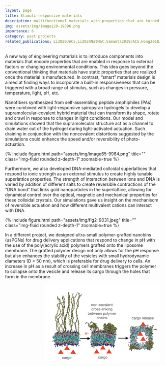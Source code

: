 ```yaml
---
layout: page
title: Stimuli-responsive materials
description: multifunctional materials with properties that are turned on/off with external stimuli
img: assets/img/image128-19396.png
importance: 6
category: past projects
related_publications: Li2020JACS,Li2020NatMat,Samanta2019JACS,Hong2018JPhysChemLet
---
```


A new way of engineering materials is to introduce components into materials that encode properties that are enabled in response to external factors or changing environmental conditions. This idea goes beyond the conventional thinking that materials have static properties that are realized once the material is manufactured. In contrast, “smart” materials design is aimed at finding ways to incorporate a built-in responsiveness that can be triggered with a broad range of stimulus, such as changes in pressure, temperature, light, pH, etc. 

Nanofibers synthesized from self-assembling peptide amphiphiles (PAs) were combined with light-responsive spiropyran hydrogels to develop a supramolecular-covalent hybrid material that can transform its shape, rotate and crawl in response to changes in light conditions. Our model and simulations showed that the supramolecular structure act as a channel to drain water out of the hydrogel during light-activated actuation. Such draining in conjunction with the noncovalent distortions suggested by the simulations could enhance the speed and/or reversibility of photo-actuation. 

<div class="row">
    <div class="col-sm mt-3 mt-md-0">
        {% include figure.html path="assets/img/image65-9964.png" title="" class="img-fluid rounded z-depth-1" zoomable=true %}
    </div>
</div>

Furthermore, we also developed DNA-mediated colloidal superlattices that respond to ionic strength as an external stimulus to create highly tunable superlattice properties. The strength of interaction between ions and DNA is varied by addition of different salts to create reversible contractions of the “DNA bond” that links gold nanoparticles in the superlattice, allowing for dynamical control over the optical, magnetic and mechanical properties for these colloidal crystals. Our simulations gave us insight on the mechaniscm of reversible actuation and how different multivalent cations can interact with DNA.

<div class="row">
    <div class="col-sm mt-3 mt-md-0">
        {% include figure.html path="assets/img/fig2-9031.jpeg" title="" class="img-fluid rounded z-depth-1" zoomable=true %}
    </div>
</div>


In a different project, we designed ultra-small polymer-grafted nanobins (usPGNs) for drug delivery applications that respond to change in pH with the use of the poly(acrylic acid) polymers grafted onto the liposome membrane. The grafted polymer design not only allows for the pH response but also enhances the stability of the vesicles with small hydrodynamic diameters (D < 50 nm), which is preferable for drug delivery to cells. An increase in pH as a result of crossing cell membranes triggers the polymer to collapse onto the vesicle and release its cargo through the holes that form in the membrane.

<img align="right" src="assets/img/KocChemTalk.001.png">











